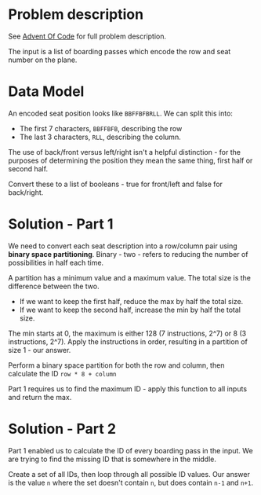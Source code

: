 # Problem description

See [Advent Of Code](https://adventofcode.com/2020/day/5) for full problem description.

The input is a list of boarding passes which encode the row and seat number on the plane.

# Data Model

An encoded seat position looks like `BBFFBFBRLL`.
We can split this into:
* The first 7 characters, `BBFFBFB`, describing the row
* The last 3 characters, `RLL`, describing the column.

The use of back/front versus left/right isn't a helpful distinction - for the
purposes of determining the position they mean the same thing, first half or second half.

Convert these to a list of booleans - true for front/left and false for back/right.

# Solution - Part 1

We need to convert each seat description into a row/column pair using **binary space partitioning**.
Binary - two - refers to reducing the number of possibilities in half each time.

A partition has a minimum value and a maximum value. The total size is the difference
between the two.
* If we want to keep the first half, reduce the max by half the total size.
* If we want to keep the second half, increase the min by half the total size.

The min starts at 0, the maximum is either 128 (7 instructions, 2^7) or 8
(3 instructions, 2^7). Apply the instructions in order, resulting in a partition of size 1 - our answer.

Perform a binary space partition for both the row and column, then calculate the ID 
```row * 8 + column```

Part 1 requires us to find the maximum ID - apply this function to all inputs and return the max.

# Solution - Part 2

Part 1 enabled us to calculate the ID of every boarding pass in the input.
We are trying to find the missing ID that is somewhere in the middle.

Create a set of all IDs, then loop through all possible ID values. Our answer
is the value `n` where the set doesn't contain `n`, but does contain `n-1` and `n+1`. 
